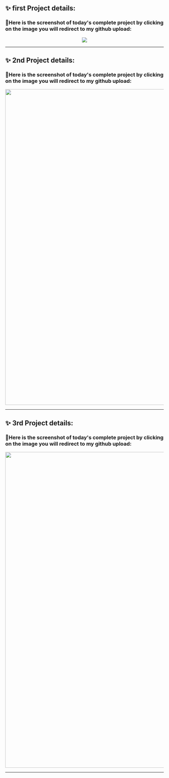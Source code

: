 ## ✨ first Project details:

### 🧨Here is the screenshot of today's complete project by clicking on the image you will redirect to my github upload:
<p align="center">
  <a href="https://github.com/mdsabbiralmamon/myJourneyFor2024/blob/main/My_Practice_Projects/facebook.html"><img src="https://cdn.discordapp.com/attachments/1117616249984258109/1192346363468447785/image.png"></a>
</p>

---

## ✨ 2nd Project details:

### 🧨Here is the screenshot of today's complete project by clicking on the image you will redirect to my github upload:
<p align="center">
  <a href="https://github.com/mdsabbiralmamon/myJourneyFor2024/blob/main/My_Practice_Projects/portfolio.html"><img height=" " width="1000vh" src="https://cdn.discordapp.com/attachments/1117616249984258109/1194210044582051900/portfolio.png"></a>
</p>

---

## ✨ 3rd Project details:

### 🧨Here is the screenshot of today's complete project by clicking on the image you will redirect to my github upload:
<p align="center">
  <a href="https://github.com/mdsabbiralmamon/myJourneyFor2024/blob/main/My_Practice_Projects/newYearNewMe.html"><img height=" " width="1000vh" src="https://cdn.discordapp.com/attachments/1117616249984258109/1194209372688105552/new_year_new_me.png"></a>

---